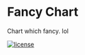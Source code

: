 # Fancy Chart
Chart which fancy. lol

[![license](https://img.shields.io/github/license/mashape/apistatus.svg)](https://github.com/GregoryHo/FancyChart/blob/master/LICENSE)
